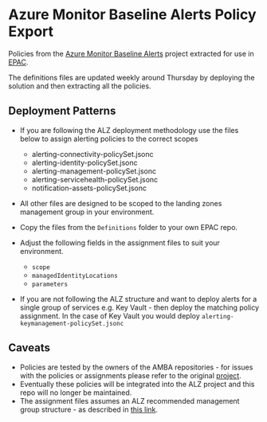 # Azure Monitor Baseline Alerts Policy Export

Policies from the [Azure Monitor Baseline Alerts](https://azure.github.io/azure-monitor-baseline-alerts/welcome/) project extracted for use in [EPAC](https://aka.ms/epac).

The definitions files are updated weekly around Thursday by deploying the solution and then extracting all the policies.

## Deployment Patterns

- If you are following the ALZ deployment methodology use the files below to assign alerting policies to the correct scopes
  - alerting-connectivity-policySet.jsonc
  - alerting-identity-policySet.jsonc
  - alerting-management-policySet.jsonc
  - alerting-servicehealth-policySet.jsonc
  - notification-assets-policySet.jsonc
- All other files are designed to be scoped to the landing zones management group in your environment.
- Copy the files from the ```Definitions``` folder to your own EPAC repo.
- Adjust the following fields in the assignment files to suit your environment.
  - ```scope```
  - ```managedIdentityLocations```
  - ```parameters```

- If you are not following the ALZ structure and want to deploy alerts for a single group of services e.g. Key Vault - then deploy the matching policy assignment. In the case of Key Vault you would deploy ```alerting-keymanagement-policySet.jsonc```

## Caveats

- Policies are tested by the owners of the AMBA repositories - for issues with the policies or assignments please refer to the original [project](hhttps://github.com/Azure/azure-monitor-baseline-alerts).
- Eventually these policies will be integrated into the ALZ project and this repo will no longer be maintained.
- The assignment files assumes an ALZ recommended management group structure - as described in [this link](https://github.com/Azure/alz-monitor/wiki/Introduction-to-deploying-ALZ-Monitor#determining-your-management-group-hierarchy).
